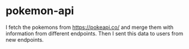 # pokemon-api

I fetch the pokemons from https://pokeapi.co/ and merge them with information from different endpoints. Then I sent this data to users from new endpoints.
